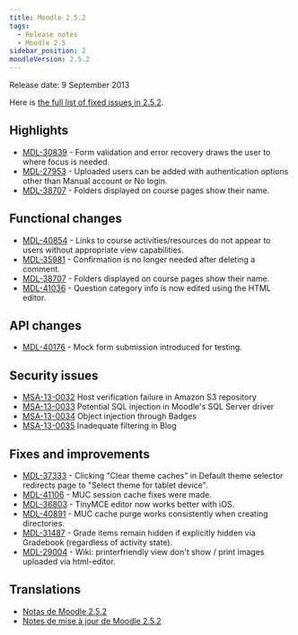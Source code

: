 ```yaml
---
title: Moodle 2.5.2
tags:
  - Release notes
  - Moodle 2.5
sidebar_position: 2
moodleVersion: 2.5.2
---
```

Release date: 9 September 2013

Here is [the full list of fixed issues in 2.5.2](https://moodle.atlassian.net/secure/IssueNavigator!executeAdvanced.jspa?jqlQuery=project+%3D+mdl+AND+resolution+%3D+fixed+AND+fixVersion+in+%28%222.5.2%22%29+ORDER+BY+priority+DESC&runQuery=true&clear=true).

## Highlights

- [MDL-30839](https://moodle.atlassian.net/browse/MDL-30839) - Form validation and error recovery draws the user to where focus is needed.
- [MDL-27953](https://moodle.atlassian.net/browse/MDL-27953) - Uploaded users can be added with authentication options other than Manual account or No login.
- [MDL-38707](https://moodle.atlassian.net/browse/MDL-38707) - Folders displayed on course pages show their name.

## Functional changes

- [MDL-40854](https://moodle.atlassian.net/browse/MDL-40854) - Links to course activities/resources do not appear to users without appropriate view capabilities.
- [MDL-35981](https://moodle.atlassian.net/browse/MDL-35981) - Confirmation is no longer needed after deleting a comment.
- [MDL-38707](https://moodle.atlassian.net/browse/MDL-38707) - Folders displayed on course pages show their name.
- [MDL-41036](https://moodle.atlassian.net/browse/MDL-41036) - Question category info is now edited using the HTML editor.

## API changes

- [MDL-40176](https://moodle.atlassian.net/browse/MDL-40176) - Mock form submission introduced for testing.

## Security issues

- [MSA-13-0032](https://moodle.org/mod/forum/discuss.php?d=238393) Host verification failure in Amazon S3 repository
- [MSA-13-0033](https://moodle.org/mod/forum/discuss.php?d=238396) Potential SQL injection in Moodle's SQL Server driver
- [MSA-13-0034](https://moodle.org/mod/forum/discuss.php?d=238397) Object injection through Badges
- [MSA-13-0035](https://moodle.org/mod/forum/discuss.php?d=238399) Inadequate filtering in Blog

## Fixes and improvements

- [MDL-37333](https://moodle.atlassian.net/browse/MDL-37333) - Clicking "Clear theme caches" in Default theme selector redirects page to "Select theme for tablet device".
- [MDL-41106](https://moodle.atlassian.net/browse/MDL-41106) - MUC session cache fixes were made.
- [MDL-36803](https://moodle.atlassian.net/browse/MDL-36803) - TinyMCE editor now works better with iOS.
- [MDL-40891](https://moodle.atlassian.net/browse/MDL-40891) - MUC cache purge works consistently when creating directories.
- [MDL-31487](https://moodle.atlassian.net/browse/MDL-31487) - Grade items remain hidden if explicitly hidden via Gradebook (regardless of activity state).
- [MDL-29004](https://moodle.atlassian.net/browse/MDL-29004) - Wiki: printerfriendly view don't show / print images uploaded via html-editor.

## Translations

- [Notas de Moodle 2.5.2](https://docs.moodle.org/es/Notas_de_Moodle_2.5.2)
- [Notes de mise à jour de Moodle 2.5.2](https://docs.moodle.org/fr/Notes_de_mise_à_jour_de_Moodle_2.5.2)
